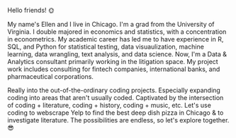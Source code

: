Hello friends! :sun_with_face:

My name's Ellen and I live in Chicago. I'm a grad from the University of Virginia. I double majored in economics and statistics, with a concentration in econometrics. My academic career has led me to have experience in R, SQL, and Python for statistical testing, data visuaulization, machine learning, data wrangling, text analysis, and data science. Now, I'm a Data & Analytics consultant primarily working in the litigation space. My project work includes consulting for fintech companies, international banks, and pharmaceutical corporations. 

Really into the out-of-the-ordinary coding projects. Especially expanding coding into areas that aren't usually coded. Captivated by the intersection of coding + literature, coding + history, coding + music, etc. Let's use coding to webscrape Yelp to find the best deep dish pizza in Chicago & to investigate literature. The possibilities are endless, so let's explore together. :sunglasses:

